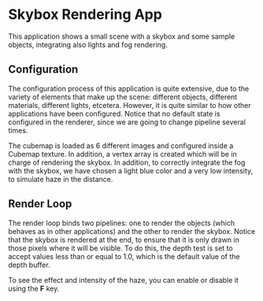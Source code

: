 # Skybox Rendering App
This application shows a small scene with a skybox and some sample objects, integrating also lights and fog rendering.

## Configuration
The configuration process of this application is quite extensive, due to the variety of elements that make up the scene: different objects, different materials, different lights, etcetera. However, it is quite similar to how other applications have been configured. Notice that no default state is configured in the renderer, since we are going to change pipeline several times.

The cubemap is loaded as 6 different images and configured inside a Cubemap texture. In addition, a vertex array is created which will be in charge of rendering the skybox. In addition, to correctly integrate the fog with the skybox, we have chosen a light blue color and a very low intensity, to simulate haze in the distance.

## Render Loop
The render loop binds two pipelines: one to render the objects (which behaves as in other applications) and the other to render the skybox. Notice that the skybox is rendered at the end, to ensure that it is only drawn in those pixels where it will be visible. To do this, the depth test is set to accept values less than or equal to 1.0, which is the default value of the depth buffer.

To see the effect and intensity of the haze, you can enable or disable it using the **F** key.
